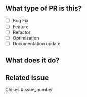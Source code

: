 ## What type of PR is this?

- [ ] Bug Fix
- [ ] Feature
- [ ] Refactor
- [ ] Optimization
- [ ] Documentation update

## What does it do?

## Related issue

Closes #issue_number

